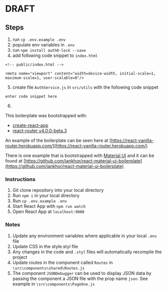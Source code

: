 

DRAFT
=====

Steps
-----
1. run `cp .env.example .env`
2. populate env variables in `.env`
3. run `npm install auth0-lock --save`
4. add following code snippet to `index.html`
```
<!-- public/index.html --> 

<meta name="viewport" content="width=device-width, initial-scale=1, maximum-scale=1, user-scalable=0"/>

```

5. create file `AuthService.js` in `src/utils` with the following code snippet
```
enter code snippet here
```
6. 

This boilerplate was bootstrapped with:   
* [create-react-app](https://github.com/facebookincubator/create-react-app)   
* [react-router v4.0.0-beta.3](https://github.com/ReactTraining/react-router/releases)

An example of the boilerplate can be seen here at [https://react-vanilla-router.herokuapp.com/](https://react-vanilla-router.herokuapp.com/)

There is one example that is bootstrapped with [Material UI](http://material-ui.com) and it can be found
at [https://github.com/iankhor/react-material-ui-boilerplate](https://github.com/iankhor/react-material-ui-boilerplate)

### Instructions
1. Git clone repository into your local directory
2. Run ```npm i``` in your local directory
3. Run ```cp .env.example .env```
4. Start React App with ```npm run watch```
5. Open React App at ```localhost:9000``` 

### Notes
1. Update any environment variables where applicable in your local ```.env``` file
2. Update CSS in the style.styl file
3. Any changes in the code and ```.styl``` files will automatically recompile the project
4. Update routes in the component called ```Routes``` in ```\src\components\shared\Routes.js```
5. The component ```JSONDebugger``` can be used to display JSON data by passing the component a JSON file with the prop name ```json```.
See example in ```\src\components\PageOne.js```  

